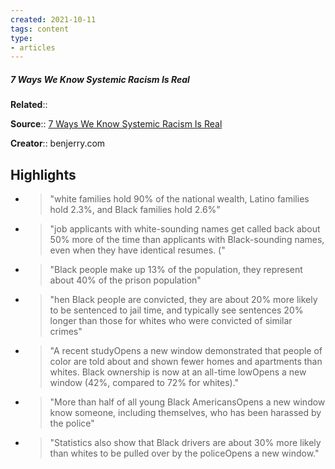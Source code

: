 ```yaml
---
created: 2021-10-11
tags: content
type: 
- articles
---
```

##### 7 Ways We Know Systemic Racism Is Real

**Related**:: 

**Source**:: [7 Ways We Know Systemic Racism Is Real](https://www.benjerry.com/whats-new/2016/systemic-racism-is-real)

**Creator**:: benjerry.com

## Highlights
- > "white families hold 90% of the national wealth, Latino families hold 2.3%, and Black families hold 2.6%" 

- > "job applicants with white-sounding names get called back about 50% more of the time than applicants with Black-sounding names, even when they have identical resumes. (" 

- > "Black people make up 13% of the population, they represent about 40% of the prison population" 

- > "hen Black people are convicted, they are about 20% more likely to be sentenced to jail time, and typically see sentences 20% longer than those for whites who were convicted of similar crimes" 

- > "A recent studyOpens a new window demonstrated that people of color are told about and shown fewer homes and apartments than whites. Black ownership is now at an all-time lowOpens a new window (42%, compared to 72% for whites)." 

- > "More than half of all young Black AmericansOpens a new window know someone, including themselves, who has been harassed by the police" 

- > "Statistics also show that Black drivers are about 30% more likely than whites to be pulled over by the policeOpens a new window." 

